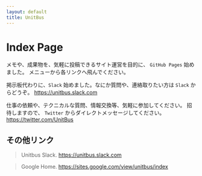 ```yaml
---
layout: default
title: UnitBus
---
```


# Index Page

メモや、成果物を、気軽に投稿できるサイト運営を目的に、 `GitHub Pages` 始めました。
メニューから各リンクへ飛んでください。

掲示板代わりに、`Slack` 始めました。なにか質問や、連絡取りたい方は `Slack` からどうぞ。
https://unitbus.slack.com 

仕事の依頼や、テクニカルな質問、情報交換等、気軽に参加してください。
招待しますので、 `Twitter` からダイレクトメッセージしてください。
https://twitter.com/UnitBus

## その他リンク

> Unitbus Slack.
> https://unitbus.slack.com

> Google Home.
> https://sites.google.com/view/unitbus/index
